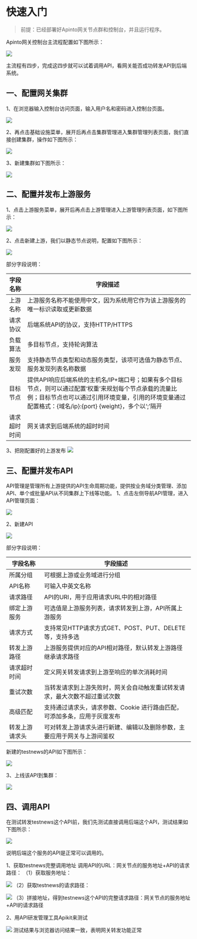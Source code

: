 # 快速入门
> 前提：已经部署好Apinto网关节点群和控制台，并且运行程序。

Apinto网关控制台主流程配置如下图所示：

![](http://data.eolinker.com/course/iYspq4sadfa14540567d72866ef25d92838d385ff9b7aa3.png)

主流程有四步，完成这四步就可以试着调用API，看网关能否成功转发API到后端系统。
## 一、配置网关集群
1、在浏览器输入控制台访问页面，输入用户名和密码进入控制台页面。

![](http://data.eolinker.com/course/2jz6vuW524b6b49e2b8698f993a0dce8c2d8a65109500b1.png)

2、再点击基础设施菜单，展开后再点击集群管理进入集群管理列表页面，我们直接创建集群，操作如下图所示：

![](http://data.eolinker.com/course/4BwMEu256783f8bbd4f1dc8ceec7a8afc6191a2f12512a5.png)

3、新建集群如下图所示：

![](http://data.eolinker.com/course/QUENID5c99edd4a86d56aa3a0de3f237ea86dc3bb282dd3.png)

## 二、配置并发布上游服务
1、点击上游服务菜单，展开后再点击上游管理进入上游管理列表页面，如下图所示：

![](http://data.eolinker.com/course/f6Xh9NCd2dd4dcc57110f23ca440cded143302d372b6289.png)

2、点击新建上游，我们以静态节点说明，配置如下图所示：

![](http://data.eolinker.com/course/5X71HXZ2f38d41d472aad87302d2b506c8ae63c38ce6e74.png)

部分字段说明：

| 字段名称   | 字段描述                                                                                                                      |
|--------|---------------------------------------------------------------------------------------------------------------------------|
| 上游名称   | 上游服务名称不能使用中文，因为系统用它作为该上游服务的唯一标识读取或更新数据                                                                                    |
| 请求协议   | 后端系统API的协议，支持HTTP/HTTPS                                                                                                   |
| 负载算法   | 多目标节点，支持轮询算法                                                                                                              |
| 服务发现   | 支持静态节点类型和动态服务类型，该项可选值为静态节点、服务发现列表名称数据                                                                                     |
| 目标节点   | 提供API响应后端系统的主机名/IP+端口号；如果有多个目标节点，则可以通过配置‘权重’来规划每个节点承载的流量比例；目标节点也可以通过引用环境变量，引用的环境变量通过配置格式：{域名/ip}:{port} {weight}，多个以‘;’隔开 |
| 请求超时时间 | 网关请求到后端系统的超时时间|

3、把刚配置好的上游发布
![](http://data.eolinker.com/course/ACsAPYN81ecbce2f00e13a60b1c5bf19c924d82c4ece1fa.png)

## 三、配置并发布API
API管理是管理所有上游提供的API生命周期功能，提供按业务域分类管理、添加API、单个或批量API从不同集群上下线等功能。
1、点击左侧导航API管理，进入API管理页面：

![](http://data.eolinker.com/course/uwGh59u86c9449b34286cbc7bf796f6337a09ae71750272.png)

2、新建API

![](http://data.eolinker.com/course/mqJnZ4ud08a0f04922d21caad9b0606b5811d6f88d6f7ba.png)

部分字段说明：

| 字段名称     | 字段描述                                     |
|----------|------------------------------------------|
| 所属分组     | 可根据上游或业务域进行分组                            | 
| API名称    | 可输入中英文名称                                 |
| 请求路径     | API的URI，用于应用请求URL中的相对路径                  |
| 绑定上游服务   | 可选值是上游服务列表，请求转发到上游，API所属上游服务             |
| 请求方式     | 支持常见HTTP请求方式GET、POST、PUT、DELETE等，支持多选    |
| 转发上游路径   | 上游服务提供对应的API相对路径，默认转发上游路径继承请求路径          |
| 请求超时时间   | 定义网关转发请求到上游至响应的单次消耗时间                    |
| 重试次数     | 当转发请求到上游失败时，网关会自动触发重试转发请求，最大次数不超过重试次数    |
| 高级匹配     | 支持通过请求头，请求参数、Cookie 进行路由匹配，可添加多条，应用于灰度发布 |
| 转发上游请求头  | 可对转发上游请求头进行新建、编辑以及删除参数，主要应用于网关与上游间鉴权     |

新建的testnews的API如下图所示：

![](http://data.eolinker.com/course/Nq1W7d87a6320b59ffd5b0ed0ef0bbf7c8d280767d0a657.png)

3、上线该API到集群：

![](http://data.eolinker.com/course/mGgmZw9addadf61aa3b98b077b7b9cdfa9054507a54769c.png)

## 四、调用API
在测试转发testnews这个API前，我们先测试直接调用后端这个API，测试结果如下图所示：

![](http://data.eolinker.com/course/96EU64k7eb115574e446a5df6b251aefb8719e65eef8906.png)

说明后端这个服务的API是正常可以调用的。

1、获取testnews完整调用地址
调用API的URL：网关节点的服务地址+API的请求路径：
（1）获取服务地址：

![](http://data.eolinker.com/course/WgVsYNX8647f0c43c4c7b9ae6d6b34a3c77330f362042c0.png)
（2）获取testnews的请求路径：

![](http://data.eolinker.com/course/GNKaFGBfab1493e97ddd644ebf9bed595199868ab4d485d.png)
（3）拼接地址，得到testnews这个API的完整请求路径：网关节点的服务地址+API的请求路径

2、用API研发管理工具Apikit来测试

![](http://data.eolinker.com/course/syErggq278a3b0406595818af082fc5bd32b79be648bf76.png)
测试结果与浏览器访问结果一致，表明网关转发功能正常